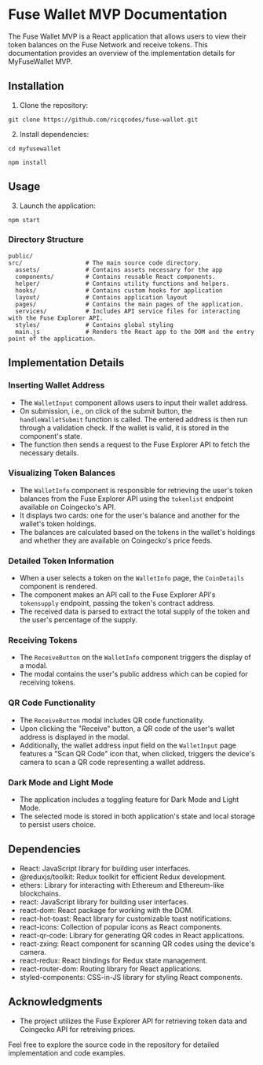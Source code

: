 # Fuse Wallet MVP Documentation

The Fuse Wallet MVP is a React application that allows users to view their token balances on the Fuse Network and receive tokens. This documentation provides an overview of the implementation details for MyFuseWallet MVP.

## Installation

1. Clone the repository:

```shell
git clone https://github.com/ricqcodes/fuse-wallet.git
```

2. Install dependencies:

```shell
cd myfusewallet

npm install
```

## Usage

3. Launch the application:

```shell
npm start
```

### Directory Structure

```shell
public/
src/                  # The main source code directory.
  assets/             # Contains assets necessary for the app
  components/         # Contains reusable React components.
  helper/             # Contains utility functions and helpers.
  hooks/              # Contains custom hooks for application
  layout/             # Contains application layout
  pages/              # Contains the main pages of the application.
  services/           # Includes API service files for interacting with the Fuse Explorer API.
  styles/             # Contains global styling
  main.js             # Renders the React app to the DOM and the entry point of the application.
```

## Implementation Details

### Inserting Wallet Address

- The `WalletInput` component allows users to input their wallet address.
- On submission, i.e., on click of the submit button, the `handleWalletSubmit` function is called. The entered address is then run through a validation check. If the wallet is valid, it is stored in the component's state.
- The function then sends a request to the Fuse Explorer API to fetch the necessary details.

### Visualizing Token Balances

- The `WalletInfo` component is responsible for retrieving the user's token balances from the Fuse Explorer API using the `tokenlist` endpoint available on Coingecko's API.
- It displays two cards: one for the user's balance and another for the wallet's token holdings.
- The balances are calculated based on the tokens in the wallet's holdings and whether they are available on Coingecko's price feeds.

### Detailed Token Information

- When a user selects a token on the `WalletInfo` page, the `CoinDetails` component is rendered.
- The component makes an API call to the Fuse Explorer API's `tokensupply` endpoint, passing the token's contract address.
- The received data is parsed to extract the total supply of the token and the user's percentage of the supply.

### Receiving Tokens

- The `ReceiveButton` on the `WalletInfo` component triggers the display of a modal.
- The modal contains the user's public address which can be copied for receiving tokens.

### QR Code Functionality

- The `ReceiveButton` modal includes QR code functionality.
- Upon clicking the "Receive" button, a QR code of the user's wallet address is displayed in the modal.
- Additionally, the wallet address input field on the `WalletInput` page features a "Scan QR Code" icon that, when clicked, triggers the device's camera to scan a QR code representing a wallet address.

### Dark Mode and Light Mode

- The application includes a toggling feature for Dark Mode and Light Mode.
- The selected mode is stored in both application's state and local storage to persist users choice.

## Dependencies

- React: JavaScript library for building user interfaces.
- @reduxjs/toolkit: Redux toolkit for efficient Redux development.
- ethers: Library for interacting with Ethereum and Ethereum-like blockchains.
- react: JavaScript library for building user interfaces.
- react-dom: React package for working with the DOM.
- react-hot-toast: React library for customizable toast notifications.
- react-icons: Collection of popular icons as React components.
- react-qr-code: Library for generating QR codes in React applications.
- react-zxing: React component for scanning QR codes using the device's camera.
- react-redux: React bindings for Redux state management.
- react-router-dom: Routing library for React applications.
- styled-components: CSS-in-JS library for styling React components.

## Acknowledgments

- The project utilizes the Fuse Explorer API for retrieving token data and Coingecko API for retreiving prices.

Feel free to explore the source code in the repository for detailed implementation and code examples.
